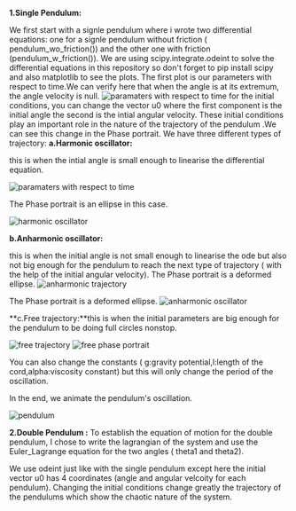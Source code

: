 

**1.Single Pendulum:**

We first start with a signle pendulum where i wrote two differential equations: one for a signle pendulum without friction ( pendulum_wo_friction()) and the other one with friction (pendulum_w_friction()).
We are using scipy.integrate.odeint to solve the differential equations in this repository so don't forget to pip install scipy and also matplotlib to see the plots.
The first plot is our parameters with respect to time.We can verify here that when the angle is at its extremum, the angle velocity is null.
![paramaters with respect to time](https://github.com/user-attachments/assets/a4e069bb-ffc7-40e8-b5f0-299b77b3b7c0)
for the initial conditions, you can change the vector u0 where the first component is the initial angle the second is the intial angular velocity.
These initial conditions play an important role in the nature of the trajectory of the pendulum .We can see this change in the Phase portrait.
We have three different types of trajectory:
**a.Harmonic oscillator:** 

this is when the intial angle is small enough to linearise the differential equation.


![paramaters with respect to time](https://github.com/user-attachments/assets/9ffbc440-d269-4567-9784-89eac6487702)  
     
    
  The Phase portrait is an ellipse in this case.

![harmonic oscillator](https://github.com/user-attachments/assets/f2b4a319-e941-4f55-9733-10fe95fb4d8b)

**b.Anharmonic oscillator:**

this is when the initial angle is not small enough to linearise the ode but also not big enough for the pendulum to reach the next type of trajectory ( with the help of the initial angular velocity).    The Phase portrait is a deformed ellipse.
![anharmonic trajectory](https://github.com/user-attachments/assets/4968d834-4786-40fa-8f4a-68f18f11ae78)                                                                                       

 
 
 The Phase portrait is a deformed ellipse.
![anharmonic oscillator](https://github.com/user-attachments/assets/651ee474-e95a-4406-971d-1824658096c0)

**c.Free trajectory:**this is when the initial parameters are big enough for the pendulum to be doing full circles nonstop.


![free trajectory](https://github.com/user-attachments/assets/5546586e-f1b1-4899-b00b-a395a22ab6ef)                                             ![free phase portrait](https://github.com/user-attachments/assets/dacd7948-d8dd-477c-ade3-a52da548f048)



You can also change the constants ( g:gravity potential,l:length of the cord,alpha:viscosity constant) but this will only change the period of the oscillation.


In the end, we animate the pendulum's oscillation.

![pendulum](https://github.com/user-attachments/assets/6644f3b5-a9bb-4809-b88d-28e0de119713)

**2.Double Pendulum :**
To establish the equation of motion for the double pendulum, I chose to write the lagrangian of the system and use the Euler_Lagrange equation for the two angles ( theta1 and theta2).

We use odeint just like with the single pendulum except here the initial vector u0 has 4 coordinates (angle and angular velcoity for each pendulum).
Changing the initial conditions change greatly the trajectory of the pendulums which show the chaotic nature of the system.








